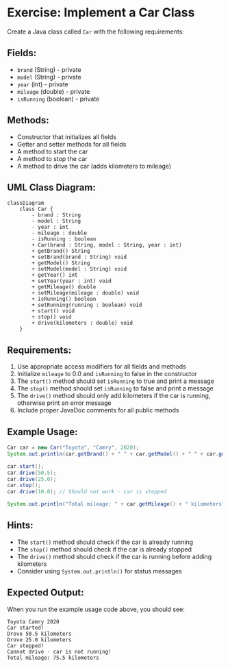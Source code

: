 # Exercise: Implement a Car Class

Create a Java class called `Car` with the following requirements:

## Fields:
- `brand` (String) - private
- `model` (String) - private  
- `year` (int) - private
- `mileage` (double) - private
- `isRunning` (boolean) - private

## Methods:
- Constructor that initializes all fields
- Getter and setter methods for all fields
- A method to start the car
- A method to stop the car
- A method to drive the car (adds kilometers to mileage)

## UML Class Diagram:
```mermaid
classDiagram
    class Car {
        - brand : String
        - model : String
        - year : int
        - mileage : double
        - isRunning : boolean
        + Car(brand : String, model : String, year : int)
        + getBrand() String
        + setBrand(brand : String) void
        + getModel() String
        + setModel(model : String) void
        + getYear() int
        + setYear(year : int) void
        + getMileage() double
        + setMileage(mileage : double) void
        + isRunning() boolean
        + setRunning(running : boolean) void
        + start() void
        + stop() void
        + drive(kilometers : double) void
    }
```

## Requirements:
1. Use appropriate access modifiers for all fields and methods
2. Initialize `mileage` to 0.0 and `isRunning` to false in the constructor
3. The `start()` method should set `isRunning` to true and print a message
4. The `stop()` method should set `isRunning` to false and print a message
5. The `drive()` method should only add kilometers if the car is running, otherwise print an error message
6. Include proper JavaDoc comments for all public methods

## Example Usage:
```java
Car car = new Car("Toyota", "Camry", 2020);
System.out.println(car.getBrand() + " " + car.getModel() + " " + car.getYear());

car.start();
car.drive(50.5);
car.drive(25.0);
car.stop();
car.drive(10.0); // Should not work - car is stopped

System.out.println("Total mileage: " + car.getMileage() + " kilometers");
```

## Hints:
- The `start()` method should check if the car is already running
- The `stop()` method should check if the car is already stopped
- The `drive()` method should check if the car is running before adding kilometers
- Consider using `System.out.println()` for status messages

## Expected Output:
When you run the example usage code above, you should see:
```
Toyota Camry 2020
Car started!
Drove 50.5 kilometers
Drove 25.0 kilometers
Car stopped!
Cannot drive - car is not running!
Total mileage: 75.5 kilometers
```
